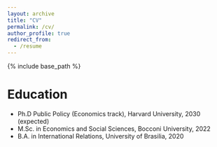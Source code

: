 ```yaml
---
layout: archive
title: "CV"
permalink: /cv/
author_profile: true
redirect_from:
  - /resume
---
```


{% include base_path %}

Education
======
* Ph.D Public Policy (Economics track), Harvard University, 2030 (expected)
* M.Sc. in Economics and Social Sciences, Bocconi University, 2022
* B.A. in International Relations, University of Brasilia, 2020


